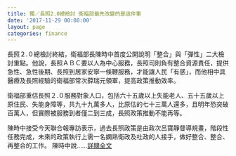 ```yaml
---
title: 獨／長照2.0總檢討 衛福部最先改變的是這件事
date: '2017-11-29 00:00:00'
layout: page
categories: finance
---
```


長照２.０總檢討終結，衛福部長陳時中首度公開說明「整合」與「彈性」二大檢討重點。他說，長照ＡＢＣ要以人為中心服務，長照司則負有整合資源責任，提供急性、急性後期、長照到居家安寧一條鞭服務，才能讓人民「有感」，而他相中具醫療及長照經驗的衛福部常次薛瑞元領軍，提高政策推動效率。

衛福部重估長照２.０服務對象人口，包括六十五歲以上失能老人、五十五歲以上原住民、失能身障等，共九十九萬多人，比原估的七十三萬人還多，且明年恐突破百萬人，但實際被服務到者僅二到三成，長照政策推動不能再等。

陳時中接受今天聯合報專訪表示，過去長照政策是由政次呂寶靜督導規畫，階段性任務完成，未來的政策執行上需一名嫻熟衛政及社政的人接手，做好整合、整合、再整合的工作。
陳時中說......[詳閱全文]()